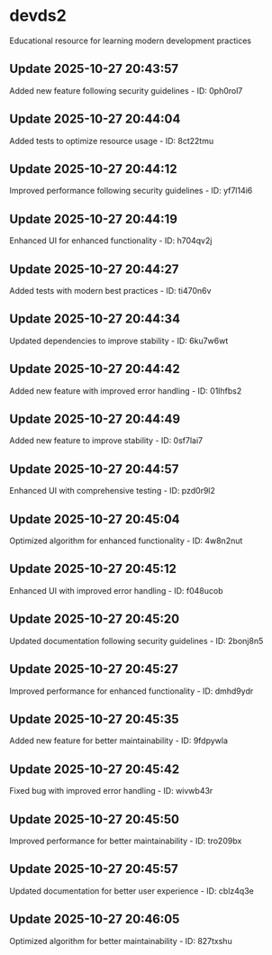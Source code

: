 # devds2
Educational resource for learning modern development practices

## Update 2025-10-27 20:43:57
Added new feature following security guidelines - ID: 0ph0rol7


## Update 2025-10-27 20:44:04
Added tests to optimize resource usage - ID: 8ct22tmu


## Update 2025-10-27 20:44:12
Improved performance following security guidelines - ID: yf7l14i6


## Update 2025-10-27 20:44:19
Enhanced UI for enhanced functionality - ID: h704qv2j


## Update 2025-10-27 20:44:27
Added tests with modern best practices - ID: ti470n6v


## Update 2025-10-27 20:44:34
Updated dependencies to improve stability - ID: 6ku7w6wt


## Update 2025-10-27 20:44:42
Added new feature with improved error handling - ID: 01lhfbs2


## Update 2025-10-27 20:44:49
Added new feature to improve stability - ID: 0sf7lai7


## Update 2025-10-27 20:44:57
Enhanced UI with comprehensive testing - ID: pzd0r9l2


## Update 2025-10-27 20:45:04
Optimized algorithm for enhanced functionality - ID: 4w8n2nut


## Update 2025-10-27 20:45:12
Enhanced UI with improved error handling - ID: f048ucob


## Update 2025-10-27 20:45:20
Updated documentation following security guidelines - ID: 2bonj8n5


## Update 2025-10-27 20:45:27
Improved performance for enhanced functionality - ID: dmhd9ydr


## Update 2025-10-27 20:45:35
Added new feature for better maintainability - ID: 9fdpywla


## Update 2025-10-27 20:45:42
Fixed bug with improved error handling - ID: wivwb43r


## Update 2025-10-27 20:45:50
Improved performance for better maintainability - ID: tro209bx


## Update 2025-10-27 20:45:57
Updated documentation for better user experience - ID: cblz4q3e


## Update 2025-10-27 20:46:05
Optimized algorithm for better maintainability - ID: 827txshu

